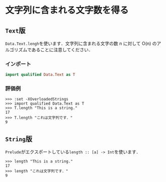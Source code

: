 文字列に含まれる文字数を得る
============================

## ``Text``版

``Data.Text.lengh``を使います．文字列に含まれる文字の数 n に対して O(n) のアルゴリズムであることに注意してください．

### インポート

```haskell
import qualified Data.Text as T
```

### 評価例

```
>>> :set -XOverloadedStrings
>>> import qualified Data.Text as T
>>> T.length "This is a string."
17
>>> T.length "これは文字列です．"
9
```

## ``String``版

``Prelude``がエクスポートしている``length :: [a] -> Int``を使います．

```
>>> length "This is a string."
17
>>> length "これは文字列です．"
9
```


